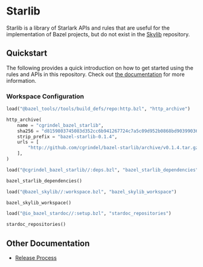 # Starlib

Starlib is a library of Starlark APIs and rules that are useful for the implementation of Bazel
projects, but do not exist in the [Skylib](https://github.com/bazelbuild/bazel-skylib) repository.

## Quickstart

The following provides a quick introduction on how to get started using the rules and APIs in this
repository. Check out [the documentation](/doc/) for more information.

### Workspace Configuration

<!-- BEGIN WORKSPACE SNIPPET -->
```python
load("@bazel_tools//tools/build_defs/repo:http.bzl", "http_archive")

http_archive(
    name = "cgrindel_bazel_starlib",
    sha256 = "d8159803745083d352cc6b941267724c7a5c09d952b0868bd90399036fb3ccde",
    strip_prefix = "bazel-starlib-0.1.4",
    urls = [
        "http://github.com/cgrindel/bazel-starlib/archive/v0.1.4.tar.gz",
    ],
)

load("@cgrindel_bazel_starlib//:deps.bzl", "bazel_starlib_dependencies")

bazel_starlib_dependencies()

load("@bazel_skylib//:workspace.bzl", "bazel_skylib_workspace")

bazel_skylib_workspace()

load("@io_bazel_stardoc//:setup.bzl", "stardoc_repositories")

stardoc_repositories()
```
<!-- END WORKSPACE SNIPPET -->

## Other Documentation

- [Release Process](release/README.md)
